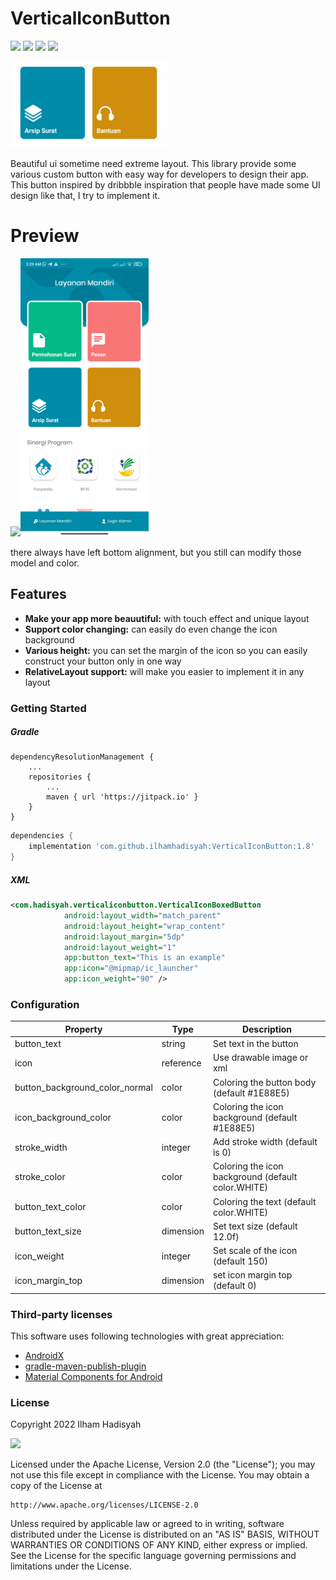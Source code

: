 # VerticalIconButton

[![](https://jitpack.io/v/ilhamhadisyah/VerticalIconButton.svg)](https://jitpack.io/#ilhamhadisyah/VerticalIconButton)
[![](https://img.shields.io/github/issues/ilhamhadisyah/VerticalIconButton)](https://github.com/ilhamhadisyah/VerticalIconButton/issues)
[![](https://img.shields.io/github/forks/ilhamhadisyah/VerticalIconButton?color=blue)]()
[![](https://img.shields.io/github/stars/ilhamhadisyah/VerticalIconButton?color=yellow)]()

<img src="./images/sample.jpg" width="250">

Beautiful ui sometime need extreme layout. This library provide some various custom button with easy way for developers to design their app.
This button inspired by dribbble inspiration that people have made some UI design like that, I try to implement it.

# Preview

<img src="./images/preview.gif" width="250"><img src="./images/app_preview.jpg" width="205">

there always have left bottom alignment, but you still can modify those model and color.

## Features

- **Make your app more beauutiful:** with touch effect and unique layout
- **Support color changing:** can easily do even change the icon background
- **Various height:** you can set the margin of the icon so you can easily construct your button only in one way
- **RelativeLayout support:** will make you easier to implement it in any layout


### Getting Started

##### Gradle
```gradle.setting
dependencyResolutionManagement {
    ...
    repositories {
        ...
        maven { url 'https://jitpack.io' }
    }
}
```
```gradle
dependencies {
    implementation 'com.github.ilhamhadisyah:VerticalIconButton:1.8'
}
```

##### XML
```xml
<com.hadisyah.verticaliconbutton.VerticalIconBoxedButton
            android:layout_width="match_parent"
            android:layout_height="wrap_content"
            android:layout_margin="5dp"
            android:layout_weight="1"
            app:button_text="This is an example"
            app:icon="@mipmap/ic_launcher"
            app:icon_weight="90" />
```

### Configuration

Property | Type | Description
--- | --- | ---
button_text | string | Set text in the button
icon | reference | Use drawable image or xml
button_background_color_normal | color | Coloring the button body (default #1E88E5)
icon_background_color | color | Coloring the icon background (default #1E88E5)
stroke_width | integer | Add stroke width (default is 0)
stroke_color | color | Coloring the icon background (default color.WHITE)
button_text_color | color | Coloring the text (default color.WHITE)
button_text_size | dimension | Set text size (default 12.0f)
icon_weight | integer | Set scale of the icon (default 150)
icon_margin_top | dimension | set icon margin top (default 0)


### Third-party licenses

This software uses following technologies with great appreciation:

* [AndroidX](https://developer.android.com/jetpack/androidx)
* [gradle-maven-publish-plugin](https://github.com/vanniktech/gradle-maven-publish-plugin)
* [Material Components for Android](https://material.io/components)

### License

Copyright 2022 Ilham Hadisyah

[![](https://img.shields.io/github/license/ilhamhadisyah/VerticalIconButton?label=Apache)](https://github.com/ilhamhadisyah/VerticalIconButton/blob/master/LICENSE)

Licensed under the Apache License, Version 2.0 (the "License");
you may not use this file except in compliance with the License.
You may obtain a copy of the License at

    http://www.apache.org/licenses/LICENSE-2.0

Unless required by applicable law or agreed to in writing, software
distributed under the License is distributed on an "AS IS" BASIS,
WITHOUT WARRANTIES OR CONDITIONS OF ANY KIND, either express or implied.
See the License for the specific language governing permissions and
limitations under the License.
